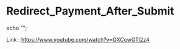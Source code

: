 # Redirect_Payment_After_Submit


echo "<script>
        alert('redirecting to payment page');
        window.location.assign('https://xyz.org/payment');
        </script>";
        
        
Link : https://www.youtube.com/watch?v=GXCowGTl2z4        
